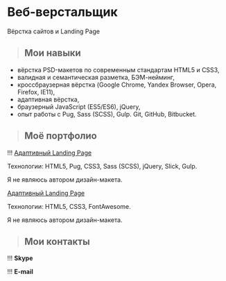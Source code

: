 # Веб-верстальщик

Вёрстка сайтов и Landing Page

> ## Мои навыки 

* вёрстка PSD-макетов по современным стандартам HTML5 и CSS3, 
* валидная и семантическая разметка, БЭМ-нейминг, 
* кроссбраузерная вёрстка (Google Chrome, Yandex Browser, Opera, Firefox, IE11), 
* адаптивная вёрстка, 
* браузерный JavaScript (ES5/ES6), jQuery,
* опыт работы с Pug, Sass (SCSS), Gulp. Git, GitHub, Bitbucket.

> ## Моё портфолио

!!! <a href="https://yuna-dvlp.github.io/yeseng/index.html" target="_blank">Адаптивный Landing Page</a>

Технологии: HTML5, Pug, CSS3, Sass (SCSS), jQuery, Slick, Gulp.

Я не являюсь автором дизайн-макета.

<a href="https://yuna-dvlp.github.io/tinyone/index.html" target="_blank">Адаптивный Landing Page</a>

Технологии: HTML5, CSS3, FontAwesome.

Я не являюсь автором дизайн-макета.

> ## Мои контакты

!!! **Skype**

!!! **E-mail**
